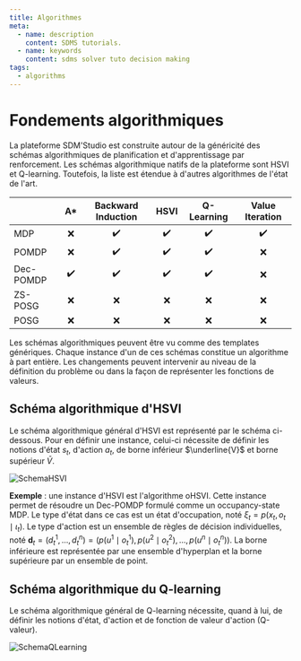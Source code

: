 ```yaml
---
title: Algorithmes
meta:
  - name: description
    content: SDMS tutorials.
  - name: keywords
    content: sdms solver tuto decision making 
tags:
  - algorithms
---
```


# Fondements algorithmiques

<link rel="stylesheet" href="https://cdnjs.cloudflare.com/ajax/libs/KaTeX/0.5.1/katex.min.css">
<link rel="stylesheet" href="https://cdn.jsdelivr.net/github-markdown-css/2.2.1/github-markdown.css"/>

La plateforme SDM'Studio est construite autour de la généricité des schémas algorithmiques de planification et d'apprentissage par renforcement. Les schémas algorithmique natifs de la plateforme sont HSVI et Q-learning. Toutefois, la liste est étendue à d'autres algorithmes de l'état de l'art.



|           |         A*         | Backward Induction  |        HSVI        |     Q-Learning     |  Value Iteration   |
| :-------- | :----------------: | :----------------: | :----------------: | :----------------: | :----------------: |
| MDP       |        :x:         | :heavy_check_mark: | :heavy_check_mark: | :heavy_check_mark: | :heavy_check_mark: |
| POMDP     |        :x:         | :heavy_check_mark: | :heavy_check_mark: | :heavy_check_mark: |        :x:         |
| Dec-POMDP | :heavy_check_mark: | :heavy_check_mark: | :heavy_check_mark: | :heavy_check_mark: |        :x:         |
| ZS-POSG   |        :x:         |        :x:         |        :x:         |        :x:         |        :x:         |
| POSG      |        :x:         |        :x:         |        :x:         |        :x:         |        :x:         |

Les schémas algorithmiques peuvent être vu comme des templates génériques. Chaque instance d'un de ces schémas constitue un algorithme à part entière. Les changements peuvent intervenir au niveau de la définition du problème ou dans la façon de représenter les fonctions de valeurs. 


## Schéma algorithmique d'HSVI

Le schéma algorithmique général d'HSVI est représenté par le schéma ci-dessous. 
Pour en définir une instance, celui-ci nécessite de définir les notions d'état $s_t$, d'action $a_t$, de borne inférieur $\underline{V}$ et borne supérieur $\bar{V}$.

![SchemaHSVI](https://aldavid.gitlabpages.inria.fr/sdms/assets/img/schemaHSVI.png)


**Exemple** : une instance d'HSVI est l'algorithme oHSVI. Cette instance permet de résoudre un Dec-POMDP formulé comme un occupancy-state MDP. Le type d'état dans ce cas est un état d'occupation, noté $\xi_t = p\left( x_t, o_t \mid \iota_t \right)$. Le type d'action est un ensemble de règles de décision individuelles, noté $\mathbf{d}_t = (d_t^1, ..., d_t^n) =  \left(p(u^1 \mid o_t^1), p(u^2 \mid o_t^2),..., p(u^n \mid o_t^n)\right)$. La borne inférieure est représentée par une ensemble d'hyperplan et la borne supérieure par un ensemble de point.

## Schéma algorithmique du Q-learning

Le schéma algorithmique général de Q-learning nécessite, quand à lui, de définir les notions d'état, d'action et de fonction de valeur d'action (Q-valeur).

![SchemaQLearning](https://aldavid.gitlabpages.inria.fr/sdms/assets/img/schemaQLearning.png)
